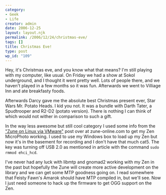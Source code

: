 ```yaml
---
category:
- Geek
- Life
creator: admin
date: 2006-12-25
layout: layout.njk
permalink: /2006/12/24/christmas-eve/
tags: []
title: Christmas Eve!
type: post
wp_id: "109"
---
```


Hey, it's Christmas eve, and you know what that means?  I'm still playing with my computer, like usual.  On Friday we had a show at Sokol underground, and I thought it went pretty well.  Lots of people there, and we haven't played in a few months so it was fun.  Afterwards we went to Villiage Inn and ate breakfasty foods.

Afterwards Darcy gave me the absolute best Christmas present ever, Star Wars Mr. Potato Heads.  I kid you not.  It was a bundle with Darth Tater, a Spudtrooper and R2-D2 (potato version).  There is nothing I can think of which would not wither in comparison to such a gift.

In the way less awesome but still cool category I used some info from the ["Zune on Linux via VMware"](http://www.zune-online.com/news/zune/zune-on-linux-via-vmware.html) post over at zune-online.com to get my Zen MicroPhoto working.  I used to use my Windows box to load up my Zen but now it's in the basement for recording and I don't have that much cat5.  The key was turning off USB 2.0 as mentioned in article with the command `sudo rmmod ehci_hcd`.

I've never had any luck with libmtp and gnomad2 working with my Zen in the past but hopefully the Zune will create more active development on the library and we can get some MTP goodness going on.  I read somewhere that Feisty Fawn's Amarok should have MTP compiled in, but we'll see.  Now I just need someone to hack up the firmware to get OGG support on the Zen.
